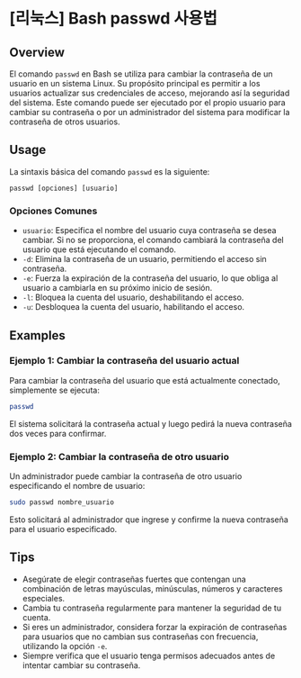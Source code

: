 # [리눅스] Bash passwd 사용법

## Overview
El comando `passwd` en Bash se utiliza para cambiar la contraseña de un usuario en un sistema Linux. Su propósito principal es permitir a los usuarios actualizar sus credenciales de acceso, mejorando así la seguridad del sistema. Este comando puede ser ejecutado por el propio usuario para cambiar su contraseña o por un administrador del sistema para modificar la contraseña de otros usuarios.

## Usage
La sintaxis básica del comando `passwd` es la siguiente:

```
passwd [opciones] [usuario]
```

### Opciones Comunes
- `usuario`: Especifica el nombre del usuario cuya contraseña se desea cambiar. Si no se proporciona, el comando cambiará la contraseña del usuario que está ejecutando el comando.
- `-d`: Elimina la contraseña de un usuario, permitiendo el acceso sin contraseña.
- `-e`: Fuerza la expiración de la contraseña del usuario, lo que obliga al usuario a cambiarla en su próximo inicio de sesión.
- `-l`: Bloquea la cuenta del usuario, deshabilitando el acceso.
- `-u`: Desbloquea la cuenta del usuario, habilitando el acceso.

## Examples
### Ejemplo 1: Cambiar la contraseña del usuario actual
Para cambiar la contraseña del usuario que está actualmente conectado, simplemente se ejecuta:

```bash
passwd
```

El sistema solicitará la contraseña actual y luego pedirá la nueva contraseña dos veces para confirmar.

### Ejemplo 2: Cambiar la contraseña de otro usuario
Un administrador puede cambiar la contraseña de otro usuario especificando el nombre de usuario:

```bash
sudo passwd nombre_usuario
```

Esto solicitará al administrador que ingrese y confirme la nueva contraseña para el usuario especificado.

## Tips
- Asegúrate de elegir contraseñas fuertes que contengan una combinación de letras mayúsculas, minúsculas, números y caracteres especiales.
- Cambia tu contraseña regularmente para mantener la seguridad de tu cuenta.
- Si eres un administrador, considera forzar la expiración de contraseñas para usuarios que no cambian sus contraseñas con frecuencia, utilizando la opción `-e`.
- Siempre verifica que el usuario tenga permisos adecuados antes de intentar cambiar su contraseña.